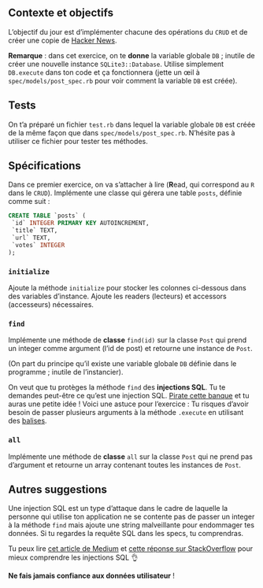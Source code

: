 ## Contexte et objectifs

L’objectif du jour est d’implémenter chacune des opérations du `CRUD` et de créer une copie de [Hacker News](https://news.ycombinator.com).

**Remarque** : dans cet exercice, on te **donne** la variable globale `DB` ; inutile de créer une nouvelle instance `SQLite3::Database`. Utilise simplement `DB.execute` dans ton code et ça fonctionnera (jette un œil à `spec/models/post_spec.rb` pour voir comment la variable `DB` est créée).

## Tests

On t’a préparé un fichier `test.rb` dans lequel la variable globale `DB` est créée de la même façon que dans `spec/models/post_spec.rb`. N’hésite pas à utiliser ce fichier pour tester tes méthodes.

## Spécifications

Dans ce premier exercice, on va s’attacher à lire (**R**ead, qui correspond au `R` dans le `CRUD`). Implémente une classe qui gérera une table `posts`, définie comme suit :

```sql
CREATE TABLE `posts` (
 `id` INTEGER PRIMARY KEY AUTOINCREMENT,
 `title` TEXT,
 `url` TEXT,
 `votes` INTEGER
);
```

### `initialize`

Ajoute la méthode `initialize` pour stocker les colonnes ci-dessous dans des variables d’instance. Ajoute les readers (lecteurs) et accessors (accesseurs) nécessaires.

### `find`

Implémente une méthode de **classe** `find(id)` sur la classe `Post` qui prend un integer comme argument (l’id de post) et retourne une instance de `Post`.

(On part du principe qu’il existe une variable globale `DB` définie dans le programme ; inutile de l’instancier).

On veut que tu protèges la méthode `find` des **injections SQL**. Tu te demandes peut-être ce qu’est une injection SQL. [Pirate cette banque](https://www.hacksplaining.com/exercises/sql-injection#/start) et tu auras une petite idée ! Voici une astuce pour l’exercice : Tu risques d’avoir besoin de passer plusieurs arguments à la méthode `.execute` en utilisant des [balises](http://ruby.bastardsbook.com/chapters/sql/#placeholders-sqlite-gem).

### `all`

Implémente une méthode de **classe** `all` sur la classe `Post` qui ne prend pas d’argument et retourne un array contenant toutes les instances de `Post`.

## Autres suggestions

Une injection SQL est un type d’attaque dans le cadre de laquelle la personne qui utilise ton application ne se contente pas de passer un integer à la méthode `find` mais ajoute une string malveillante pour endommager tes données. Si tu regardes la requête SQL dans les specs, tu comprendras.

Tu peux lire [cet article de Medium](https://medium.com/@yelstin.fernandes/how-to-add-items-to-a-database-table-using-ruby-sqlite3-74dcd8f931f9) et [cette réponse sur StackOverflow](https://stackoverflow.com/questions/13462112/inserting-ruby-string-into-sqlite#answer-13462218) pour mieux comprendre les injections SQL 👌

**Ne fais jamais confiance aux données utilisateur** !
